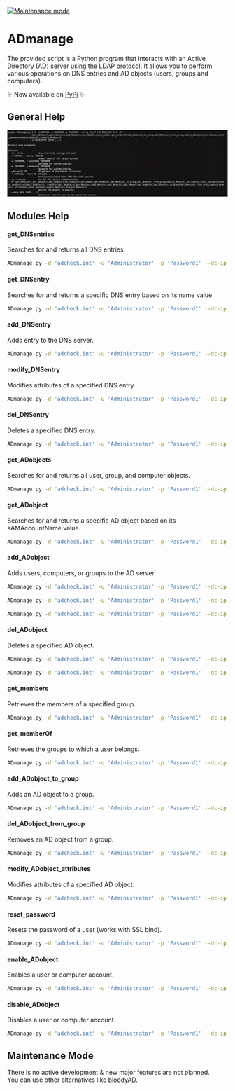 [![Maintenance mode](https://img.shields.io/badge/maintenance_mode-%F0%9F%9A%A7-grey.svg?labelColor=orange)](#maintenance-mode)

# ADmanage

The provided script is a Python program that interacts with an Active Directory (AD) server using the LDAP protocol. It allows you to perform various operations on DNS entries and AD objects (users, groups and computers).

:sparkles: Now available on [PyPi](https://pypi.org/project/ADmanage/) :sparkles:

## General Help
![alt text](https://raw.githubusercontent.com/CobblePot59/ADmanage/main/pictures/ADmanage.png)

## Modules Help
#### get_DNSentries
Searches for and returns all DNS entries.
```sh
ADmanage.py -d 'adcheck.int' -u 'Administrator' -p 'Password1' --dc-ip '192.168.1.1' -M get_DNSentries
```
#### get_DNSentry
Searches for and returns a specific DNS entry based on its name value.
```sh
ADmanage.py -d 'adcheck.int' -u 'Administrator' -p 'Password1' --dc-ip '192.168.1.1' -M get_DNSentry --data 'quad9'
```
#### add_DNSentry
Adds entry to the DNS server.
```sh
ADmanage.py -d 'adcheck.int' -u 'Administrator' -p 'Password1' --dc-ip '192.168.1.1' -M add_DNSentry --data 'quad9' '149.112.112.112'
```
#### modify_DNSentry
Modifies attributes of a specified DNS entry.
```sh
ADmanage.py -d 'adcheck.int' -u 'Administrator' -p 'Password1' --dc-ip '192.168.1.1' -M modify_DNSentry --data 'quad9' '9.9.9.9'
```
#### del_DNSentry
Deletes a specified DNS entry.
```sh
ADmanage.py -d 'adcheck.int' -u 'Administrator' -p 'Password1' --dc-ip '192.168.1.1' -M del_DNSentry --data 'quad9'
```

#### get_ADobjects
Searches for and returns all user, group, and computer objects.
```sh
ADmanage.py -d 'adcheck.int' -u 'Administrator' -p 'Password1' --dc-ip '192.168.1.1' -M get_ADobjects
```
#### get_ADobject
Searches for and returns a specific AD object based on its sAMAccountName value.
```sh
ADmanage.py -d 'adcheck.int' -u 'Administrator' -p 'Password1' --dc-ip '192.168.1.1' -M get_ADobject --data 'Administrator'
```
#### add_ADobject
Adds users, computers, or groups to the AD server.
```sh
ADmanage.py -d 'adcheck.int' -u 'Administrator' -p 'Password1' --dc-ip '192.168.1.1' -M add_ADobject --data 'OU=test,DC=cobblepot59,DC=int' "{'objectClass': 'user', 'givenName': 'Jack', 'sn': 'Bower', 'password': 'Password1'}"
```
```sh
ADmanage.py -d 'adcheck.int' -u 'Administrator' -p 'Password1' --dc-ip '192.168.1.1' -M add_ADobject --data 'OU=test,DC=cobblepot59,DC=int' "{'objectClass': 'computer', 'cn': 'jbower-pc'}"
```
```sh
ADmanage.py -d 'adcheck.int' -u 'Administrator' -p 'Password1' --dc-ip '192.168.1.1' -M add_ADobject --data 'OU=test,DC=cobblepot59,DC=int' "{'objectClass': 'group', 'cn': '24hChrono'}"
```
#### del_ADobject
Deletes a specified AD object.
```sh
ADmanage.py -d 'adcheck.int' -u 'Administrator' -p 'Password1' --dc-ip '192.168.1.1' -M del_ADobject --data 'jbower'
```
```sh
ADmanage.py -d 'adcheck.int' -u 'Administrator' -p 'Password1' --dc-ip '192.168.1.1' -M del_ADobject --data 'jbower-pc$'
```
#### get_members
Retrieves the members of a specified group.
```sh
ADmanage.py -d 'adcheck.int' -u 'Administrator' -p 'Password1' --dc-ip '192.168.1.1' -M get_members --data 'Administrators'
```
#### get_memberOf
Retrieves the groups to which a user belongs.
```sh
ADmanage.py -d 'adcheck.int' -u 'Administrator' -p 'Password1' --dc-ip '192.168.1.1' -M get_memberOf --data 'Administrator'
```
#### add_ADobject_to_group
Adds an AD object to a group.
```sh
ADmanage.py -d 'adcheck.int' -u 'Administrator' -p 'Password1' --dc-ip '192.168.1.1' -M add_ADobject_to_group --data 'jbower' 'test'
```
#### del_ADobject_from_group
Removes an AD object from a group.
```sh
ADmanage.py -d 'adcheck.int' -u 'Administrator' -p 'Password1' --dc-ip '192.168.1.1' -M del_ADobject_from_group --data 'jbower' 'test'
```
#### modify_ADobject_attributes
Modifies attributes of a specified AD object.
```sh
ADmanage.py -d 'adcheck.int' -u 'Administrator' -p 'Password1' --dc-ip '192.168.1.1' -M modify_ADobject_attributes --data 'jbower' "{'mail': 'jack.bower@cobblepot59.int'}"
```
#### reset_password
Resets the password of a user (works with SSL bind).
```sh
ADmanage.py -d 'adcheck.int' -u 'Administrator' -p 'Password1' --dc-ip '192.168.1.1' -M reset_password --data 'jbower' 'Password2'
```
#### enable_ADobject
Enables a user or computer account.
```sh
ADmanage.py -d 'adcheck.int' -u 'Administrator' -p 'Password1' --dc-ip '192.168.1.1' -M enable_ADobject --data 'jbower'
```
#### disable_ADobject
Disables a user or computer account.
```sh
ADmanage.py -d 'adcheck.int' -u 'Administrator' -p 'Password1' --dc-ip '192.168.1.1' -M disable_ADobject --data 'jbower-pc$'
```

## Maintenance Mode
There is no active development & new major features are not planned.   
You can use other alternatives like [bloodyAD](https://github.com/CravateRouge/bloodyAD).

